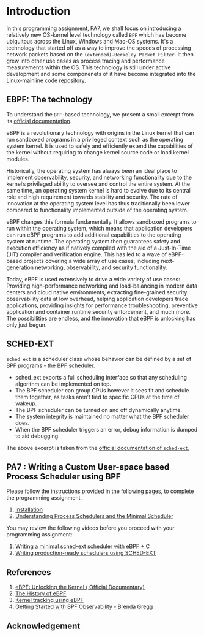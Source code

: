 # Introduction
In this programming assignment, PA7, we shall focus on introducing a relatively new OS-kernel level technology called `BPF` which has become ubiquitous across the Linux, Windows and Mac-OS systems. It's a technology that started off as a way to improve the speeds of processing network packets based on the `(extended)-Berkeley Packet Filter`. It then grew into other use cases as process tracing and performance measurements within the OS. This technology is still under active development and some componenets of it have become integrated into the Linux-mainline code repository. 

## EBPF: The technology

To understand the `BPF`-based technology, we present a small excerpt from its [official documentation](https://ebpf.io/what-is-ebpf/).

eBPF is a revolutionary technology with origins in the Linux kernel that can run sandboxed programs in a privileged context such as the operating system kernel. It is used to safely and efficiently extend the capabilities of the kernel without requiring to change kernel source code or load kernel modules.

Historically, the operating system has always been an ideal place to implement observability, security, and networking functionality due to the kernel’s privileged ability to oversee and control the entire system. At the same time, an operating system kernel is hard to evolve due to its central role and high requirement towards stability and security. The rate of innovation at the operating system level has thus traditionally been lower compared to functionality implemented outside of the operating system.

eBPF changes this formula fundamentally. It allows sandboxed programs to run within the operating system, which means that application developers can run eBPF programs to add additional capabilities to the operating system at runtime. The operating system then guarantees safety and execution efficiency as if natively compiled with the aid of a Just-In-Time (JIT) compiler and verification engine. This has led to a wave of eBPF-based projects covering a wide array of use cases, including next-generation networking, observability, and security functionality.

Today, eBPF is used extensively to drive a wide variety of use cases: Providing high-performance networking and load-balancing in modern data centers and cloud native environments, extracting fine-grained security observability data at low overhead, helping application developers trace applications, providing insights for performance troubleshooting, preventive application and container runtime security enforcement, and much more. The possibilities are endless, and the innovation that eBPF is unlocking has only just begun.


## SCHED-EXT

`sched_ext` is a scheduler class whose behavior can be defined by a set of BPF programs - the BPF scheduler.

+ sched_ext exports a full scheduling interface so that any scheduling algorithm can be implemented on top.
+ The BPF scheduler can group CPUs however it sees fit and schedule them together, as tasks aren’t tied to specific CPUs at the time of wakeup.
+ The BPF scheduler can be turned on and off dynamically anytime.
+ The system integrity is maintained no matter what the BPF scheduler does. 
+ When the BPF scheduler triggers an error, debug information is dumped to aid debugging. 

The above excerpt is taken from the [official documentation of `sched-ext`.](https://docs.kernel.org/scheduler/sched-ext.html)

## PA7 : Writing a Custom User-space based Process Scheduler using BPF

Please follow the instructions provided in the following pages, to complete the programming assignment. 
1. [Installation](https://github.com/cu-csci-3753-operating-systems/PAs/blob/main/ebpf_sched/installation.md)
2. [Understanding Process Schedulers and the Minimal Scheduler](https://github.com/cu-csci-3753-operating-systems/PAs/blob/main/ebpf_sched/understanding_sched_ext.md)


You may review the following videos before you proceed with your programming assignment: 
1. [Writing a minimal sched-ext scheduler with eBPF + C](https://www.youtube.com/watch?v=cDM_bNKbBII)
2. [Writing production-ready schedulers using SCHED-EXT](https://www.youtube.com/watch?v=KoBwlQ0AQzg)



## References
1. [eBPF: Unlocking the Kernel ( Official Documentary)](https://www.youtube.com/watch?v=Wb_vD3XZYOA)
2. [The History of eBPF](https://www.youtube.com/watch?v=sYxUOKi3Q00)
3. [Kernel tracking using eBPF](https://www.youtube.com/watch?v=JqnWp6X6otw)
4. [Getting Started with BPF Observability - Brenda Gregg](https://www.youtube.com/watch?v=bGAVrtb_tFs)


## Acknowledgement